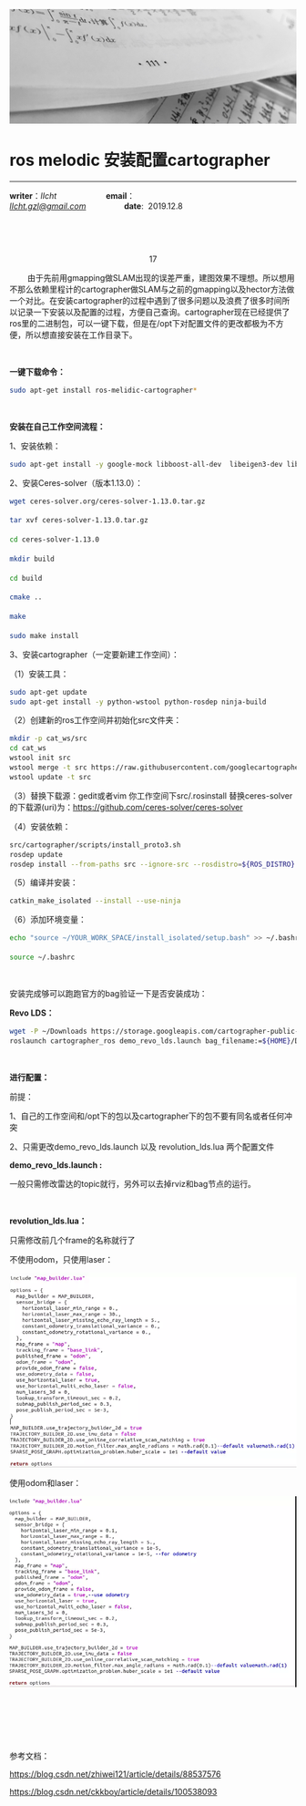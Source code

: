![image](https://raw.githubusercontent.com/lIchtg/lichtg.github.io/master/images/6.jpeg)

# __ros melodic 安装配置cartographer__

------

__writer__：*lIcht*  &nbsp;&nbsp;&nbsp;&nbsp;&nbsp;&nbsp;&nbsp;&nbsp;&nbsp;&nbsp;&nbsp;&nbsp;&nbsp;&nbsp;&nbsp;&nbsp;&nbsp;&nbsp;&nbsp;&nbsp; __email__：*lIcht.gzl@gmail.com*&nbsp;&nbsp;&nbsp;&nbsp;&nbsp;&nbsp;&nbsp;&nbsp;&nbsp;&nbsp;&nbsp;&nbsp;&nbsp;&nbsp;&nbsp;&nbsp;&nbsp;__date__:&nbsp;&nbsp;2019.12.8

&nbsp;

&nbsp;

<center>17</center>

&nbsp;&nbsp;&nbsp;&nbsp;&nbsp;&nbsp;&nbsp;&nbsp;由于先前用gmapping做SLAM出现的误差严重，建图效果不理想。所以想用不那么依赖里程计的cartographer做SLAM与之前的gmapping以及hector方法做一个对比。在安装cartographer的过程中遇到了很多问题以及浪费了很多时间所以记录一下安装以及配置的过程，方便自己查询。cartographer现在已经提供了ros里的二进制包，可以一键下载，但是在/opt下对配置文件的更改都极为不方便，所以想直接安装在工作目录下。

&nbsp;

**一键下载命令：**

```bash
sudo apt-get install ros-melidic-cartographer*
```



&nbsp;



**安装在自己工作空间流程：**

1、安装依赖：

```bash
sudo apt-get install -y google-mock libboost-all-dev  libeigen3-dev libgflags-dev libgoogle-glog-dev liblua5.2-dev libprotobuf-dev  libsuitesparse-dev libwebp-dev ninja-build protobuf-compiler python-sphinx  ros-melodic-tf2-eigen libatlas-base-dev libsuitesparse-dev liblapack-dev
```



2、安装Ceres-solver（版本1.13.0）：

```bash
wget ceres-solver.org/ceres-solver-1.13.0.tar.gz

tar xvf ceres-solver-1.13.0.tar.gz

cd ceres-solver-1.13.0

mkdir build

cd build

cmake ..

make

sudo make install

```



3、安装cartographer（一定要新建工作空间）：

（1）安装工具：

```bash
sudo apt-get update
sudo apt-get install -y python-wstool python-rosdep ninja-build
```

（2）创建新的ros工作空间并初始化src文件夹：

```bash
mkdir -p cat_ws/src
cd cat_ws
wstool init src
wstool merge -t src https://raw.githubusercontent.com/googlecartographer/cartographer_ros/master/cartographer_ros.rosinstall
wstool update -t src
```

（3）替换下载源：gedit或者vim 你工作空间下src/.rosinstall     替换ceres-solver的下载源(uri)为：https://github.com/ceres-solver/ceres-solver



（4）安装依赖：

```bash
src/cartographer/scripts/install_proto3.sh
rosdep update
rosdep install --from-paths src --ignore-src --rosdistro=${ROS_DISTRO} -y
```



（5）编译并安装：

```bash
catkin_make_isolated --install --use-ninja
```



（6）添加环境变量：

```bash
echo "source ~/YOUR_WORK_SPACE/install_isolated/setup.bash" >> ~/.bashrc

source ~/.bashrc
```

&nbsp;



安装完成够可以跑跑官方的bag验证一下是否安装成功：

**Revo LDS：**

```bash
wget -P ~/Downloads https://storage.googleapis.com/cartographer-public-data/bags/revo_lds/cartographer_paper_revo_lds.bag
roslaunch cartographer_ros demo_revo_lds.launch bag_filename:=${HOME}/Downloads/cartographer_paper_revo_lds.bag

```



&nbsp;



**进行配置：**

前提：

1、自己的工作空间和/opt下的包以及cartographer下的包不要有同名或者任何冲突

2、只需更改demo_revo_lds.launch 以及 revolution_lds.lua 两个配置文件

**demo_revo_lds.launch :**

一般只需修改雷达的topic就行，另外可以去掉rviz和bag节点的运行。

&nbsp;

**revolution_lds.lua：**

只需修改前几个frame的名称就行了

不使用odom，只使用laser：

![image](https://raw.githubusercontent.com/lIchtg/lichtg.github.io/master/images/images17/1.png)

使用odom和laser：

![image](https://raw.githubusercontent.com/lIchtg/lichtg.github.io/master/images/images17/2.png)

&nbsp;

&nbsp;

&nbsp;

参考文档：

https://blog.csdn.net/zhiwei121/article/details/88537576

https://blog.csdn.net/ckkboy/article/details/100538093